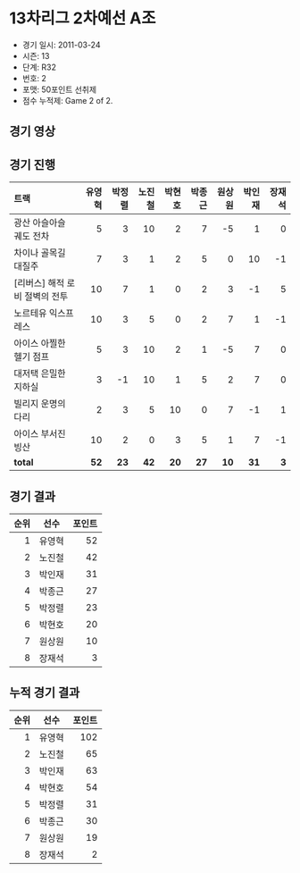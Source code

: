 # 13차리그 2차예선 A조

- 경기 일시: 2011-03-24
- 시즌: 13
- 단계: R32
- 번호: 2
- 포맷: 50포인트 선취제
- 점수 누적제: Game 2 of 2.





## 경기 영상
## 경기 진행

| 트랙 | 유영혁 | 박정렬 | 노진철 | 박현호 | 박종근 | 원상원 | 박인재 | 장재석 |
|:---|---:|---:|---:|---:|---:|---:|---:|---:|
| 광산 아슬아슬 궤도 전차 | 5 | 3 | 10 | 2 | 7 | -5 | 1 | 0 |
| 차이나 골목길 대질주 | 7 | 3 | 1 | 2 | 5 | 0 | 10 | -1 |
| [리버스] 해적 로비 절벽의 전투 | 10 | 7 | 1 | 0 | 2 | 3 | -1 | 5 |
| 노르테유 익스프레스 | 10 | 3 | 5 | 0 | 2 | 7 | 1 | -1 |
| 아이스 아찔한 헬기 점프 | 5 | 3 | 10 | 2 | 1 | -5 | 7 | 0 |
| 대저택 은밀한 지하실 | 3 | -1 | 10 | 1 | 5 | 2 | 7 | 0 |
| 빌리지 운명의 다리 | 2 | 3 | 5 | 10 | 0 | 7 | -1 | 1 |
| 아이스 부서진 빙산 | 10 | 2 | 0 | 3 | 5 | 1 | 7 | -1 |
| __total__ | __52__ | __23__ | __42__ | __20__ | __27__ | __10__ | __31__ | __3__ |




## 경기 결과

| 순위 | 선수 | 포인트 |
|---:|:---:|---:|
| 1 | 유영혁 | 52 |
| 2 | 노진철 | 42 |
| 3 | 박인재 | 31 |
| 4 | 박종근 | 27 |
| 5 | 박정렬 | 23 |
| 6 | 박현호 | 20 |
| 7 | 원상원 | 10 |
| 8 | 장재석 | 3 |

## 누적 경기 결과

| 순위 | 선수 | 포인트 |
|---:|:---:|---:|
| 1 | 유영혁 | 102 |
| 2 | 노진철 | 65 |
| 3 | 박인재 | 63 |
| 4 | 박현호 | 54 |
| 5 | 박정렬 | 31 |
| 6 | 박종근 | 30 |
| 7 | 원상원 | 19 |
| 8 | 장재석 | 2 |

